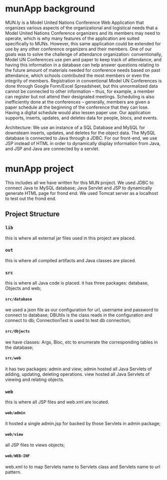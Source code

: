 # munApp background

MUN.ly is a Model United Nations Conference Web Application 
that organizes various aspects of the organizational and logistical
needs that a Model United Nations Conference organizers and its members
may need to operate, which is why many features of the application are suited 
specifically to MUNs. However, this same application could be extended for use by any 
other conference organizers and their members. One of our goals was to solve the challenge of
attendance organization: conventionally, Model UN Conferences use pen and paper to keep
track of attendance, and having this information in a database can help answer questions 
relating to the future amount of materials needed for conference needs based on past attendance,
which schools contributed the most members or even the integrity of members. Registration in 
conventional Model UN Conferences is done through Google Form/Excel Spreadsheet, but this 
unnormalized data cannot be connected to other information – thus, for example, a member can 
register but not attend their designated meetings. Scheduling is also inefficiently done at the 
conferences – generally, members are given a paper schedule at the beginning of the conference that
they can lose. Having a digital schedule would also lessen paper use. Our application supports, 
inserts, updates, and deletes data for people, blocs, and events.


Architecture: We use an instance of a SQL Database and MySQL for downsteam inserts, updates, 
and deletes for the object data. The MySQL database is connected to Java through a JDBC. 
For our front-end, we use JSP instead of HTML in order to dynamically display information from Java,
and JSP and Java are connected by a servlet. 

# munApp project

This includes all we have written for this MUN project. We used JDBC to connect Java to MySQL database; Java Servlet and
JSP to dynamically generate HTML page for frond end. We used Tomcat server as a localhost to test out the frond end.

## Project Structure

### `lib`

this is where all external jar files used in this project are placed.

### `out`

this is where all compiled artifacts and Java classes are placed.

### `src`

this is where all Java code is placed. it has three packages: database, Objects and web;

#### `src/database`

we used a json file as our configuration for url, username and password to connect to database; DBUtils is the class reads in the configuration and connect to db; ConnectionTest is used to test db connection;

#### `src/Objects`

we have classes: Args, Bloc, etc to enumerate the corresponding tables in the database;

#### `src/web`

it has two packages: admin and view; admin hosted all Java Servlets of adding, updating, deleting operations. view hosted all Java Servlets of viewing and relating objects.

### `web`

this is where all JSP files and web.xml are located.

#### `web/admin`

it hosted a single admin.jsp for backed by those Servlets in admin package;

####  `web/view`

all JSP files to views objects;

####  `web/WEB-INF`

web.xml to to map Servlets name to Servlets class and Servlets name to url pattern.
